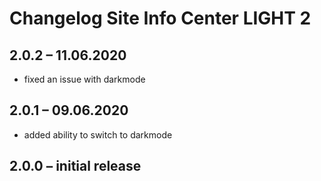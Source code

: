 # Changelog Site Info Center LIGHT 2

## 2.0.2 – 11.06.2020
* fixed an issue with darkmode

## 2.0.1 – 09.06.2020
* added ability to switch to darkmode

## 2.0.0 – initial release